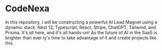 # CodeNexa
In this repository, I will be constructing a powerful AI Lead Magnet using a dynamic stack: Next 13, Typescript, React, Stripe, ChatGPT, Tailwind, and Prisma. It's all here, and it's all hands-on! As the future of AI in the SaaS is brighter than ever iy's time to take advantage of it and create projects like this.
